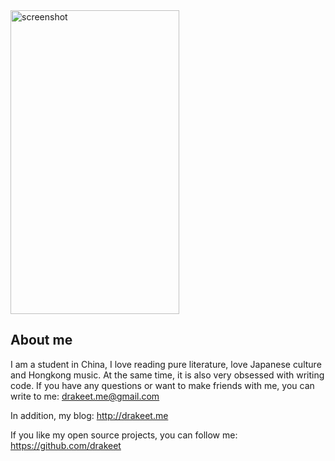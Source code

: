 <img src="/art/s0.png" alt="screenshot" title="screenshot" width="270" height="486" />

## About me

I am a student in China, I love reading pure literature, love Japanese culture and Hongkong music. At the same time, it is also very obsessed with writing code. If you have any questions or want to make friends with me, you can write to me: drakeet.me@gmail.com

In addition, my blog: http://drakeet.me

If you like my open source projects, you can follow me: https://github.com/drakeet
